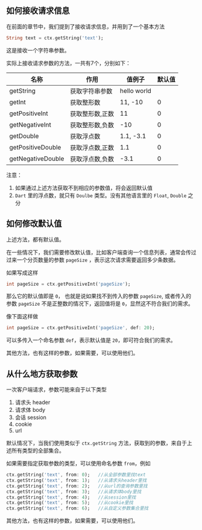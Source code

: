 ## 如何接收请求信息

在前面的章节中，我们提到了接收请求信息，并用到了一个基本方法

```dart
String text = ctx.getString('text');
```

这是接收一个字符串参数。

实际上接收请求参数的方法，一共有7个，分别如下：

| 名称              | 作用            | 值例子       | 默认值       |
| ------------------|----------------| ------------|------------|
| getString         | 获取字符串参数  |  hello world |             |
| getInt            | 获取整形数      |  11, -10     |  0          |
| getPositiveInt    | 获取整形数,正数 |  11          |  0          |
| getNegativeInt    | 获取整形数,负数 |  -10         |  0          |
| getDouble         | 获取浮点数      |  1.1, -3.1   |  0          |
| getPositiveDouble | 获取浮点数,正数 |  1.1         |  0          |
| getNegativeDouble | 获取浮点数,负数 |  -3.1        |  0          |

注意：

1. 如果通过上述方法获取不到相应的参数值，将会返回默认值
2. `Dart` 里的浮点数，就只有 `Doulbe` 类型。没有其他语言里的 `Float`, `Double` 之分

## 如何修改默认值

上述方法，都有默认值。

在一些情况下，我们需要修改默认值，比如客户端查询一个信息列表，通常会传过过来一个分页数量的参数 `pageSize` ，表示这次请求需要返回多少条数据。

如果写成这样
```dart
int pageSize = ctx.getPositiveInt('pageSize');
```
那么它的默认值即是 `0`， 也就是说如果找不到传入的参数 `pageSize`, 或者传入的参数 `pageSize` 不是正整数的情况下，返回值将是 `0`，显然这不符合我们的需求。

像下面这样做
```dart
int pageSize = ctx.getPositiveInt('pageSize', def: 20);
```
可以多传入一个命名参数 `def`，表示默认值是 `20`，即可符合我们的需求。

其他方法，也有这样的参数，如果需要，可以使用他们。

## 从什么地方获取参数

一次客户端请求，参数可能来自于以下类型

1. 请求头 header
2. 请求体 body
3. 会话 session
4. cookie
5. url

默认情况下，当我们使用类似于 `ctx.getString` 方法，获取到的参数，来自于上述所有类型的全部集合。

如果需要指定获取参数的类型，可以使用命名参数 `from`，例如

```dart
ctx.getString('text', from: 0);   //从全部参数里找text   
ctx.getString('text', from: 1);   //从请求头header里找   
ctx.getString('text', from: 2);   //从url的查询参数里找   
ctx.getString('text', from: 3);   //从请求体body里找   
ctx.getString('text', from: 4);   //从session里找   
ctx.getString('text', from: 5);   //从cookie里找   
ctx.getString('text', from: 6);   //从自定义参数集合里找  
```

其他方法，也有这样的参数，如果需要，可以使用他们。
